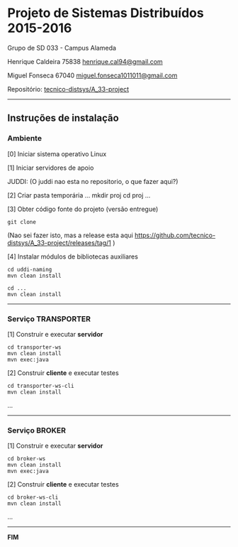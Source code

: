 # Projeto de Sistemas Distribuídos 2015-2016 #

Grupo de SD 033 - Campus Alameda

Henrique Caldeira 75838 henrique.cal94@gmail.com

Miguel Fonseca 67040 miguel.fonseca1011011@gmail.com

Repositório:
[tecnico-distsys/A_33-project](https://github.com/tecnico-distsys/A_33-project/)

-------------------------------------------------------------------------------

## Instruções de instalação 


### Ambiente

[0] Iniciar sistema operativo
Linux

[1] Iniciar servidores de apoio

JUDDI:
(O juddi nao esta no repositorio, o que fazer aqui?)


[2] Criar pasta temporária
...
mkdir proj
cd proj
...

[3] Obter código fonte do projeto (versão entregue)

```
git clone 
```
(Nao sei fazer isto, mas a release esta aqui https://github.com/tecnico-distsys/A_33-project/releases/tag/1 )


[4] Instalar módulos de bibliotecas auxiliares

```
cd uddi-naming
mvn clean install
```

```
cd ...
mvn clean install
```


-------------------------------------------------------------------------------

### Serviço TRANSPORTER

[1] Construir e executar **servidor**

```
cd transporter-ws
mvn clean install
mvn exec:java
```

[2] Construir **cliente** e executar testes

```
cd transporter-ws-cli
mvn clean install
```

...


-------------------------------------------------------------------------------

### Serviço BROKER

[1] Construir e executar **servidor**

```
cd broker-ws
mvn clean install
mvn exec:java
```


[2] Construir **cliente** e executar testes

```
cd broker-ws-cli
mvn clean install
```

...

-------------------------------------------------------------------------------
**FIM**
